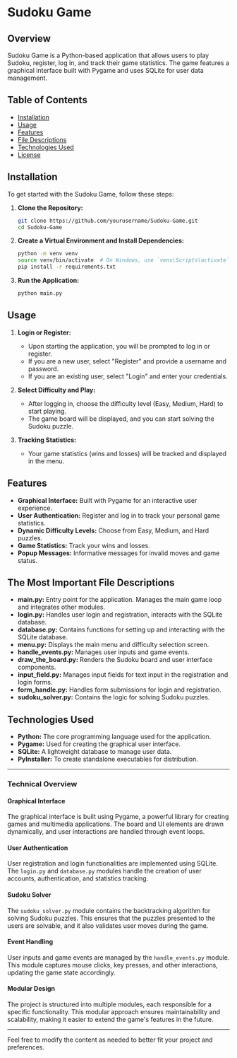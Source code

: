 # Sudoku Game

## Overview

Sudoku Game is a Python-based application that allows users to play Sudoku, register, log in, and track their game statistics. The game features a graphical interface built with Pygame and uses SQLite for user data management.

## Table of Contents

- [Installation](#installation)
- [Usage](#usage)
- [Features](#features)
- [File Descriptions](#file-descriptions)
- [Technologies Used](#technologies-used)
- [License](#license)

## Installation

To get started with the Sudoku Game, follow these steps:

1. **Clone the Repository:**

    ```bash
    git clone https://github.com/yourusername/Sudoku-Game.git
    cd Sudoku-Game
    ```

2. **Create a Virtual Environment and Install Dependencies:**

    ```bash
    python -m venv venv
    source venv/bin/activate  # On Windows, use `venv\Scripts\activate`
    pip install -r requirements.txt
    ```

3. **Run the Application:**

    ```bash
    python main.py
    ```

## Usage

1. **Login or Register:**
    - Upon starting the application, you will be prompted to log in or register.
    - If you are a new user, select "Register" and provide a username and password.
    - If you are an existing user, select "Login" and enter your credentials.

2. **Select Difficulty and Play:**
    - After logging in, choose the difficulty level (Easy, Medium, Hard) to start playing.
    - The game board will be displayed, and you can start solving the Sudoku puzzle.

3. **Tracking Statistics:**
    - Your game statistics (wins and losses) will be tracked and displayed in the menu.

## Features

- **Graphical Interface:** Built with Pygame for an interactive user experience.
- **User Authentication:** Register and log in to track your personal game statistics.
- **Dynamic Difficulty Levels:** Choose from Easy, Medium, and Hard puzzles.
- **Game Statistics:** Track your wins and losses.
- **Popup Messages:** Informative messages for invalid moves and game status.

## The Most Important File Descriptions

- **main.py:** Entry point for the application. Manages the main game loop and integrates other modules.
- **login.py:** Handles user login and registration, interacts with the SQLite database.
- **database.py:** Contains functions for setting up and interacting with the SQLite database.
- **menu.py:** Displays the main menu and difficulty selection screen.
- **handle_events.py:** Manages user inputs and game events.
- **draw_the_board.py:** Renders the Sudoku board and user interface components.
- **input_field.py:** Manages input fields for text input in the registration and login forms.
- **form_handle.py:** Handles form submissions for login and registration.
- **sudoku_solver.py:** Contains the logic for solving Sudoku puzzles.

## Technologies Used

- **Python:** The core programming language used for the application.
- **Pygame:** Used for creating the graphical user interface.
- **SQLite:** A lightweight database to manage user data.
- **PyInstaller:** To create standalone executables for distribution.

---

### Technical Overview

#### Graphical Interface
The graphical interface is built using Pygame, a powerful library for creating games and multimedia applications. The board and UI elements are drawn dynamically, and user interactions are handled through event loops.

#### User Authentication
User registration and login functionalities are implemented using SQLite. The `login.py` and `database.py` modules handle the creation of user accounts, authentication, and statistics tracking.

#### Sudoku Solver
The `sudoku_solver.py` module contains the backtracking algorithm for solving Sudoku puzzles. This ensures that the puzzles presented to the users are solvable, and it also validates user moves during the game.

#### Event Handling
User inputs and game events are managed by the `handle_events.py` module. This module captures mouse clicks, key presses, and other interactions, updating the game state accordingly.

#### Modular Design
The project is structured into multiple modules, each responsible for a specific functionality. This modular approach ensures maintainability and scalability, making it easier to extend the game's features in the future.

---

Feel free to modify the content as needed to better fit your project and preferences.

